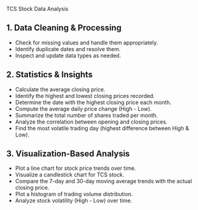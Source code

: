  TCS Stock Data Analysis

## 1. Data Cleaning & Processing
- Check for missing values and handle them appropriately.
- Identify duplicate dates and resolve them.
- Inspect and update data types as needed.

## 2. Statistics & Insights
- Calculate the average closing price.
- Identify the highest and lowest closing prices recorded.
- Determine the date with the highest closing price each month.
- Compute the average daily price change (High - Low).
- Summarize the total number of shares traded per month.
- Analyze the correlation between opening and closing prices.
- Find the most volatile trading day (highest difference between High & Low).

## 3. Visualization-Based Analysis
- Plot a line chart for stock price trends over time.
- Visualize a candlestick chart for TCS stock.
- Compare the 7-day and 30-day moving average trends with the actual closing price.
- Plot a histogram of trading volume distribution.
- Analyze stock volatility (High - Low) over time.



